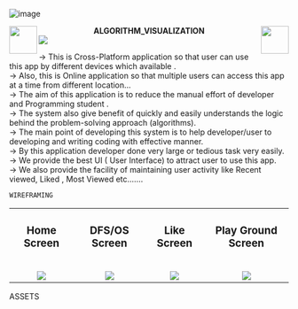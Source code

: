 ![image](https://github.com/godkingjay/godkingjay/blob/master/assets/borderseparator.gif)
<div align="center">
  <img src="https://github.com/godkingjay/godkingjay/blob/master/assets/animated-flame-01.gif" height="50px" align="left"/>
  <strong>ALGORITHM_VISUALIZATION</strong>
  <img src="https://github.com/godkingjay/godkingjay/blob/master/assets/animated-flame-01.gif" height="50px" align="right"/>
</div>
<img src="https://github.com/godkingjay/godkingjay/blob/master/assets/borderseparator.gif"/>

  ->  This is Cross-Platform application so that user can use this app by different devices which available .</br>
  ->  Also, this is Online application so that multiple users can access this app at a time from different location...</br> 
  ->  The aim of this application is to reduce the manual effort of developer and Programming student .</br>
  ->  The system also give benefit  of quickly and easily understands the logic behind the problem-solving approach  (algorithms).</br> 
  ->  The main point of developing this system is to help developer/user to developing and writing coding with effective manner. </br>
  ->  By this application developer done very large or tedious task very easily.</br>
  ->  We provide the best UI ( User Interface) to attract user to use this app. </br>
  ->  We also provide the facility of  maintaining user activity like Recent viewed, Liked , Most Viewed etc.……</br>

    WIREFRAMING
<table>
  <tr>
    <td align="center">
        <h3>Home Screen</h3>
        <br/>
        <img src="https://user-images.githubusercontent.com/126388812/222180570-aa1ee2f9-e4ac-49c1-84c4-136a4c42e079.png"/>
    </td>
    <td align="center">
      <h3>DFS/OS Screen</h3><br/>
      <img src="https://user-images.githubusercontent.com/126388812/222180676-e919d745-2b8c-4b50-b3ca-fb11757fe827.png"/>
    </td>
    <td align="center">
        <h3>Like Screen</h3>
        <br/>
        <img src="https://user-images.githubusercontent.com/126388812/222181893-1ce5c959-d7c2-4393-9172-a7a4480dc7b6.png"/>
    </td>
    <td align="center">
      <h3>Play Ground Screen</h3><br/>
      <img src="https://user-images.githubusercontent.com/126388812/222182074-57634613-5146-47e5-a6f4-d39ea5648175.png"/>
    </td>
  </tr>
</table>

  ASSETS
